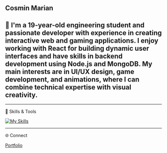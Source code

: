 ## Cosmin Marian

## 👋 I'm a 19-year-old engineering student and passionate developer with experience in creating interactive web and gaming applications. I enjoy working with React for building dynamic user interfaces and have skills in backend development using Node.js and MongoDB. My main interests are in UI/UX design, game development, and animations, where I can combine technical expertise with visual creativity.


---

🔧 Skills & Tools

[![My Skills](https://skillicons.dev/icons?i=html,css,js,cpp,nodejs,mongodb,react,ts,mysql)](https://skillicons.dev)

---
🌐 Connect

[Portfolio](https://cosmin-marian.vercel.app/)
